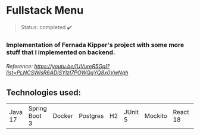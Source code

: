 <h1> Fullstack Menu </h1>

> Status: completed ✔️
### Implementation of Fernada Kipper's project with some more stuff that I implemented on backend.
###### Reference: https://youtu.be/lUVureR5GqI?list=PLNCSWIsR6ADISYlzI7POWQqYQ8x0VwNqh
## Technologies used:

<table>
  <tr>
    <td>Java 17</td>
    <td>Spring Boot 3</td>
    <td>Docker</td>
    <td>Postgres</td>
    <td>H2</td>
    <td>JUnit 5</td>
    <td>Mockito</td>
    <td>React 18</td>
    <td>Vite</td>
    <td>Typescript</td>
  </tr>
</table>


